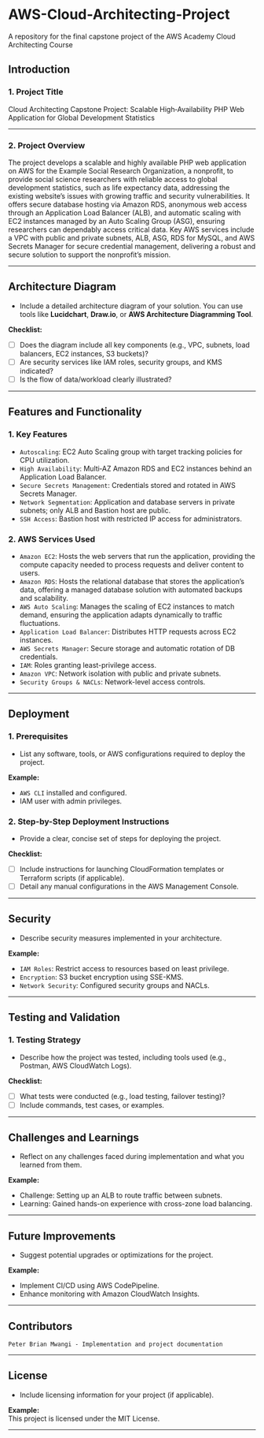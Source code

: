 # AWS-Cloud-Architecting-Project
A repository for the final capstone project of the AWS Academy Cloud Architecting Course


## Introduction  
### 1. Project Title  
Cloud Architecting Capstone Project: Scalable High‑Availability PHP Web Application for Global Development Statistics  


---

### 2. Project Overview  
The project develops a scalable and highly available PHP web application on AWS for the Example Social Research Organization, a nonprofit, to provide social science researchers with reliable access to global development statistics, such as life expectancy data, addressing the existing website’s issues with growing traffic and security vulnerabilities. It offers secure database hosting via Amazon RDS, anonymous web access through an Application Load Balancer (ALB), and automatic scaling with EC2 instances managed by an Auto Scaling Group (ASG), ensuring researchers can dependably access critical data. Key AWS services include a VPC with public and private subnets, ALB, ASG, RDS for MySQL, and AWS Secrets Manager for secure credential management, delivering a robust and secure solution to support the nonprofit’s mission.

---

## Architecture Diagram  
- Include a detailed architecture diagram of your solution. You can use tools like **Lucidchart**, **Draw.io**, or **AWS Architecture Diagramming Tool**.  

**Checklist:**  
- [ ] Does the diagram include all key components (e.g., VPC, subnets, load balancers, EC2 instances, S3 buckets)?  
- [ ] Are security services like IAM roles, security groups, and KMS indicated?  
- [ ] Is the flow of data/workload clearly illustrated?  

---

## Features and Functionality  
### 1. Key Features    
  
- `Autoscaling`: EC2 Auto Scaling group with target tracking policies for CPU utilization.  
- `High Availability`: Multi‑AZ Amazon RDS and EC2 instances behind an Application Load Balancer.
- `Secure Secrets Management`: Credentials stored and rotated in AWS Secrets Manager.
- `Network Segmentation`: Application and database servers in private subnets; only ALB and Bastion host are public.
- `SSH Access`: Bastion host with restricted IP access for administrators.
  

### 2. AWS Services Used    
  
- `Amazon EC2`: Hosts the web servers that run the application, providing the compute capacity needed to process requests and deliver content to users.  
- `Amazon RDS`: Hosts the relational database that stores the application’s data, offering a managed database solution with automated backups and scalability.
- `AWS Auto Scaling`: Manages the scaling of EC2 instances to match demand, ensuring the application adapts dynamically to traffic fluctuations.
- `Application Load Balancer`: Distributes HTTP requests across EC2 instances.
- `AWS Secrets Manager`: Secure storage and automatic rotation of DB credentials.
- `IAM`: Roles granting least-privilege access.
- `Amazon VPC`: Network isolation with public and private subnets.
- `Security Groups & NACLs`: Network-level access controls.

---

## Deployment  
### 1. Prerequisites  
- List any software, tools, or AWS configurations required to deploy the project.  

**Example:**  
- `AWS CLI` installed and configured.  
- IAM user with admin privileges.  

### 2. Step-by-Step Deployment Instructions  
- Provide a clear, concise set of steps for deploying the project.  

**Checklist:**  
- [ ] Include instructions for launching CloudFormation templates or Terraform scripts (if applicable).  
- [ ] Detail any manual configurations in the AWS Management Console.  

---

## Security  
- Describe security measures implemented in your architecture.  

**Example:**  
- `IAM Roles`: Restrict access to resources based on least privilege.  
- `Encryption`: S3 bucket encryption using SSE-KMS.  
- `Network Security`: Configured security groups and NACLs.  

---

## Testing and Validation  
### 1. Testing Strategy  
- Describe how the project was tested, including tools used (e.g., Postman, AWS CloudWatch Logs).  

**Checklist:**  
- [ ] What tests were conducted (e.g., load testing, failover testing)?  
- [ ] Include commands, test cases, or examples.  

---

## Challenges and Learnings  
- Reflect on any challenges faced during implementation and what you learned from them.  

**Example:**  
- Challenge: Setting up an ALB to route traffic between subnets.  
- Learning: Gained hands-on experience with cross-zone load balancing.  

---

## Future Improvements  
- Suggest potential upgrades or optimizations for the project.  

**Example:**  
- Implement CI/CD using AWS CodePipeline.  
- Enhance monitoring with Amazon CloudWatch Insights.

---

## Contributors  
 
`Peter Brian Mwangi - Implementation and project documentation`

---

## License  
- Include licensing information for your project (if applicable).  

**Example:**  
This project is licensed under the MIT License.

---
